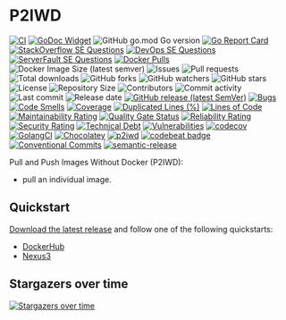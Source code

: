 # P2IWD

[![CI](https://github.com/030/p2iwd/workflows/Go/badge.svg?event=push)](https://github.com/030/p2iwd/actions?query=workflow%3AGo)
[![GoDoc Widget]][godoc]
![GitHub go.mod Go version](https://img.shields.io/github/go-mod/go-version/030/p2iwd?logo=go)
[![Go Report Card](https://goreportcard.com/badge/github.com/030/p2iwd)](https://goreportcard.com/report/github.com/030/p2iwd)
[![StackOverflow SE Questions](https://img.shields.io/stackexchange/stackoverflow/t/p2iwd.svg?logo=stackoverflow)](https://stackoverflow.com/tags/p2iwd)
[![DevOps SE Questions](https://img.shields.io/stackexchange/devops/t/p2iwd.svg?logo=stackexchange)](https://devops.stackexchange.com/tags/p2iwd)
[![ServerFault SE Questions](https://img.shields.io/stackexchange/serverfault/t/p2iwd.svg?logo=serverfault)](https://serverfault.com/tags/p2iwd)
[![Docker Pulls](https://img.shields.io/docker/pulls/utrecht/p2iwd?logo=docker&logoColor=white)](https://hub.docker.com/r/utrecht/p2iwd)
![Docker Image Size (latest semver)](https://img.shields.io/docker/image-size/utrecht/p2iwd?logo=docker&logoColor=white&sort=semver)
![Issues](https://img.shields.io/github/issues-raw/030/p2iwd.svg)
![Pull requests](https://img.shields.io/github/issues-pr-raw/030/p2iwd.svg)
![Total downloads](https://img.shields.io/github/downloads/030/p2iwd/total.svg)
![GitHub forks](https://img.shields.io/github/forks/030/p2iwd?label=fork&style=plastic)
![GitHub watchers](https://img.shields.io/github/watchers/030/p2iwd?style=plastic)
![GitHub stars](https://img.shields.io/github/stars/030/p2iwd?style=plastic)
![License](https://img.shields.io/github/license/030/p2iwd.svg)
![Repository Size](https://img.shields.io/github/repo-size/030/p2iwd.svg)
![Contributors](https://img.shields.io/github/contributors/030/p2iwd.svg)
![Commit activity](https://img.shields.io/github/commit-activity/m/030/p2iwd.svg)
![Last commit](https://img.shields.io/github/last-commit/030/p2iwd.svg)
![Release date](https://img.shields.io/github/release-date/030/p2iwd.svg)
[![GitHub release (latest SemVer)](https://img.shields.io/github/v/release/030/p2iwd?logo=github&sort=semver)](https://github.com/030/p2iwd/releases/latest)
[![Bugs](https://sonarcloud.io/api/project_badges/measure?project=030_p2iwd&metric=bugs)](https://sonarcloud.io/dashboard?id=030_p2iwd)
[![Code Smells](https://sonarcloud.io/api/project_badges/measure?project=030_p2iwd&metric=code_smells)](https://sonarcloud.io/dashboard?id=030_p2iwd)
[![Coverage](https://sonarcloud.io/api/project_badges/measure?project=030_p2iwd&metric=coverage)](https://sonarcloud.io/dashboard?id=030_p2iwd)
[![Duplicated Lines (%)](https://sonarcloud.io/api/project_badges/measure?project=030_p2iwd&metric=duplicated_lines_density)](https://sonarcloud.io/dashboard?id=030_p2iwd)
[![Lines of Code](https://sonarcloud.io/api/project_badges/measure?project=030_p2iwd&metric=ncloc)](https://sonarcloud.io/dashboard?id=030_p2iwd)
[![Maintainability Rating](https://sonarcloud.io/api/project_badges/measure?project=030_p2iwd&metric=sqale_rating)](https://sonarcloud.io/dashboard?id=030_p2iwd)
[![Quality Gate Status](https://sonarcloud.io/api/project_badges/measure?project=030_p2iwd&metric=alert_status)](https://sonarcloud.io/dashboard?id=030_p2iwd)
[![Reliability Rating](https://sonarcloud.io/api/project_badges/measure?project=030_p2iwd&metric=reliability_rating)](https://sonarcloud.io/dashboard?id=030_p2iwd)
[![Security Rating](https://sonarcloud.io/api/project_badges/measure?project=030_p2iwd&metric=security_rating)](https://sonarcloud.io/dashboard?id=030_p2iwd)
[![Technical Debt](https://sonarcloud.io/api/project_badges/measure?project=030_p2iwd&metric=sqale_index)](https://sonarcloud.io/dashboard?id=030_p2iwd)
[![Vulnerabilities](https://sonarcloud.io/api/project_badges/measure?project=030_p2iwd&metric=vulnerabilities)](https://sonarcloud.io/dashboard?id=030_p2iwd)
[![codecov](https://codecov.io/gh/030/p2iwd/branch/main/graph/badge.svg)](https://codecov.io/gh/030/p2iwd)
[![GolangCI](https://golangci.com/badges/github.com/golangci/golangci-web.svg)](https://golangci.com/r/github.com/030/p2iwd)
[![Chocolatey](https://img.shields.io/chocolatey/dt/p2iwd)](https://chocolatey.org/packages/p2iwd)
[![p2iwd](https://snapcraft.io//p2iwd/badge.svg)](https://snapcraft.io/p2iwd)
[![codebeat badge](https://codebeat.co/badges/f4aa5086-a4d5-41cd-893a-5da816ee9107)](https://codebeat.co/projects/github-com-030-p2iwd-main)
[![Conventional Commits](https://img.shields.io/badge/Conventional%20Commits-1.0.0-%23FE5196?logo=conventionalcommits&logoColor=white)](https://conventionalcommits.org)
[![semantic-release](https://img.shields.io/badge/%20%20%F0%9F%93%A6%F0%9F%9A%80-semantic--release-e10079.svg)](https://github.com/semantic-release/semantic-release)

[godoc]: https://godoc.org/github.com/030/p2iwd
[godoc widget]: https://godoc.org/github.com/030/p2iwd?status.svg

Pull and Push Images Without Docker (P2IWD):

- pull an individual image.

## Quickstart

[Download the latest release](https://github.com/030/p2iwd/releases/tag/v1.0.2)
and follow one of the following quickstarts:

- [DockerHub](./docs/quickstarts/DOCKERHUB.md)
- [Nexus3](./docs/quickstarts/NEXUS3.md)

## Stargazers over time

[![Stargazers over time](https://starchart.cc/030/p2iwd.svg)](https://starchart.cc/030/p2iwd)
